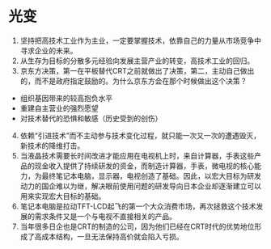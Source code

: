 # 光变

1. 坚持把高技术工业作为主业，一定要掌握技术，依靠自己的力量从市场竞争中寻求企业的未来。
2. 从生存为目标的分散多元经验向发展主营产业的转变，高技术工业的回归。
3. 京东方决策，第一在平板替代CRT之前就做出了决策，第二，主动自己做出的，而不是政府指定鼓励的。为什么京东方会在那个时候做出这个决策？
  - 组织基因带来的较高抱负水平
  - 重建自主营业的强烈愿望
  - 对技术替代的恐惧和敏感（历史受到的创伤）
4. 依赖“引进技术”而不主动参与技术变化过程，就只能一次又一次的遭遇毁灭，新技术的降维打击。
5. 当液晶技术需要长时间改进才能应用在电视机上时，来自计算器，手表这些产品的现金收入提供了持续研发的资金，而制造计算器，手表，微电视的核心能力，为最终笔记本电脑，显示器，电视创造了基础。因此，以宏大目标为研发动力的国企难以为继，解决眼前使用问题的研发导向日本企业却逐渐建立可以用来实现宏大目标的基础。
6. 笔记本电脑是拉动TFT-LCD起飞的第一个大众消费市场，再次拯救这个技术发展的需求条件又是一个与电视不直接相关的产品。
7. 当年很多日企也是CRT的制造的公司，因为他们已经在CRT时代的优势地位形成了高成本结构，一旦无法保持高价就会陷入亏损。
